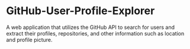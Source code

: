 # GitHub-User-Profile-Explorer
A web application that utilizes the GitHub API to search for users and extract their profiles, repositories, and other information such as location and profile picture.
